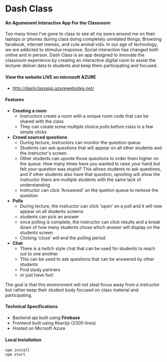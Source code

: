# Dash Class

#### An Agumenent Interactive App For the Classroom

Too many times I've gone to class to see all my peers around me on their laptops or phones during class doing completely unrelated things; Browsing facebook, internet memes, and cute animal vids. In our age of technology, we are addicted to stimulus response. Social interaction has changed both online and in person. Dash Class is an app designed to innovate the classroom experience by creating an interactive digital room to assist the lecturer deliver data to students and keep them participating and focused.

#### View the website LIVE on microsoft AZURE
- http://dashclassapp.azurewebsites.net/

#### Features
- **Creating a room**
   - Instructors create a room with a unique room code that can be shared with the class
   - They can create some multiple choice polls before class in a few simple clicks
- **Crowd sourced questions**
   - During lecture, instructors can monitor the question queue.
   - Students can ask questions that will appear on all other students and the instructor's screen.
   - Other students can upvote those questions to order them higher on the queue. How many times have you wanted to raise your hand but felt your question was stupid? This allows students to ask questions, and if other students also have that question, upvoting will show the instructor there are multiple students with the same lack of understanding
   - Instructor can click 'Answered' on the quetion queue to remove the question
- **Polls**
   - During lecture, the instructor can click 'open' on a poll and it will now appear on all students screens
   - students can pick an answer
   - once polling is complete, the instructor can click results and a break down of how many students chose which answer will display on the students screen
   - Clicking 'close' will end the polling period
- **Chat**
   - There is a twitch style chat that can be used for students to reach out to one another
   - This can be used to ask questions that can be answered by other students
   - Find study partners
   - or just have fun!
   
   
The goal is that this environment will not steal focus away from a instructor but rather keep their student body focused on class material and participating.


#### Technical Specifications
- Backend api built using **Firebase**
- Frontend built using Reactjs (2300 lines)
- Hosted on Micrsoft Azure

#### Local Installation

```
npm install
npm start
```
